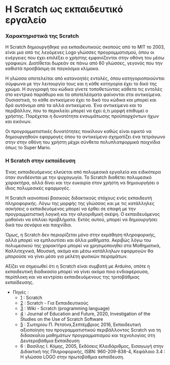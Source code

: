 # Η Scratch ως εκπαιδευτικό εργαλείο 

### Χαρακτηριστικά της Scratch 

   Η Scratch δημιουργήθηκε για εκπαιδευτικούς σκοπούς από το MIT το 2003, είναι μια από τις λεγόμενες Logo γλώσσες προγραμματισμού, όπου οι ενέργειες που έχει επιλέξει ο χρήστης εμφανίζονται στην οθόνη του μέσω γραφικών. Διατίθεται δωρεάν σε πάνω από 60 γλώσσες, γεγονός που την καθιστά προσβάσιμη σε παγκόσμια κλίμακα.
  
   Η γλώσσα αποτελείται από κατανοητές εντολές, όπου κατηγοριοποιούνται σύμφωνα με την λειτουργία τους και η κάθε κατηγορία έχει το δικό της χρώμα. Η συγγραφή του κώδικα γίνετε τοποθετώντας κάθετα τις εντολές στο κεντρικό παράθυρο και τα αποτελέσματα φαίνονται στα αντικείμενα. Ουσιαστικά, το κάθε αντικείμενο έχει το δικό του κώδικα και μπορεί και δρά αυτόνομα από τα αλλά αντικείμενα. Ένα αντικείμενο και το περιβάλλον, που το περικλείει μπορεί να έχει ό,τι μορφή επιθυμεί ο χρήστης. Παρέχεται η δυνατότητα ενσωμάτωσης προϋπαρχόντων ήχων και εικόνων.

   Οι προγραμματιστικές δυνατότητες ποικίλουν καθώς είναι εφικτό να δημιουργηθούν εφαρμογές όπου το αντικείμενο σχηματίζει ένα τετράγωνο στην στην οθόνη του χρήστη μέχρι σύνθετα πολυπλατφορμικά παιχνίδια όπως το Super Mario.    
   
### Η Scratch στην εκπαίδευση

  Ένας εκπαιδευόμενος ελκύεται από πολυμεσικά εργαλεία και ειδικότερα όταν συνδέονται με την ψυχαγωγία. Το Scratch διαθέτει πολυμεσικό χαρακτήρα, αλλά δίνει και την ευκαιρία στον χρήστη να δημιουργήσει ο ίδιος πολυμεσικές εφαρμογές. 
  
  Η Scratch ικανοποιεί βασικούς διδακτικούς στόχους ενός εκπαιδευτή πληροφορικής. Λόγω της μορφής της γλώσσας και με τις κατάλληλες ασκήσεις ο εκπαιδευόμενος μπορεί να έρθει σε επαφή με την προγραμματιστική λογική και την αλγοριθμική σκέψη. Ο εκπαιδευόμενος μαθαίνει να επιλύει προβλήματα. Εκτός αυτού, μπορεί να δημιουργήσει δικά του σενάρια και παιχνίδια. 
  
  Όμως, η Scratch δεν περιορίζεται μόνο στην εκμάθηση πληροφορικής, αλλά μπορεί να εμπλουτίσει και άλλα μαθήματα. Ακριβώς λόγω του πολυμεσικού της χαρακτήρα μπορεί να χρησιμοποιηθεί στα Μαθηματικά,  Καλλιτεχνικά, Μουσική, ακόμα και μέσω κατάλληλων εφαρμογών θα μπορούσε να γίνει μέσο για μελέτη φυσικών πειραμάτων. 
  
  Αξίζει να σημειωθεί ότι η Scratch είναι συμβατή με Arduino, οπότε η εκπαιδευτική διαδικασία μπορεί να γίνει ακόμα ποιο ενδιαφέρουσα, περίπλοκη και να κεντρίσει εκπαιδευόμενους της τριτοβάθμιας εκπαίδευσης.  
  
  * Πηγές :
    - [1](https://scratch.mit.edu/about) : Scratch
    - [2](https://scratch.mit.edu/educators) : Scratch - Για Εκπαιδευτικούς
    - [3](https://en.wikipedia.org/wiki/Scratch_(programming_language)) : Wiki - Scratch (programming language)
    - [4](https://dergipark.org.tr/en/download/article-file/699888) : Journal of Education and Future, 2020, Investigation of the Studies on the Use of Scratch Software
    - [5](http://nestor.teipel.gr/xmlui/bitstream/handle/123456789/17931/%20%20%20%20%20%20%20%20%20%20%20%20%20%20%20%20%20%20%20%20%20%20%20%20%20%20%20%20%20%20%20%20%20%20%20%20%20%20%20%20%20%20%20%20%20%20%20%20%20%20%20%20%20%20%20%20%20%20%20%20Scratch.pdf?sequence=1) : Σωτηρίου Π. Ρετσίνα,Σεπτέμβριος 2016, Εκπαιδευτική αξιοποίηση του προγραμματιστικού περιβάλλοντος Scratch για τη διδασκαλία μαθημάτων προγραμματισμού και τεχνολογίας στη Δευτεροβάθμια Εκπαίδευση
    - 6 : Βασίλης Ι. Κόμης, 2005, Εκδόσεις Κλειδάριθμος, Εισαγωγή στην Διδακτική της Πληροφορικής, ISBN: 960-209-838-4, Κεφάλαιο 3.4 : Η γλώσσα LOGO στην πρωτοβάθμια εκπαίδευση.
